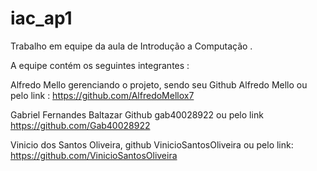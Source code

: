 # iac_ap1

Trabalho em equipe da aula de Introdução a Computação .

A equipe contém os seguintes integrantes :

Alfredo Mello gerenciando o projeto, sendo seu Github Alfredo Mello ou pelo link :
https://github.com/AlfredoMellox7

Gabriel Fernandes Baltazar Github gab40028922  ou pelo link https://github.com/Gab40028922

Vinicio dos Santos Oliveira, github VinicioSantosOliveira ou pelo link: https://github.com/VinicioSantosOliveira
